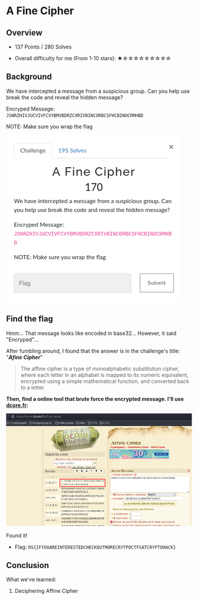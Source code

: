 # A Fine Cipher

## Overview

- 137 Points / 280 Solves

- Overall difficulty for me (From 1-10 stars): ★☆☆☆☆☆☆☆☆☆

## Background

We have intercepted a message from a suspicious group. Can you help use break the code and reveal the hidden message?

Encryped Message: `JSNRZHIVJUCVIVFCVYBMVBDRZCXRIVBINCORBCSFHCBINOCRMHBD`

NOTE: Make sure you wrap the flag

![](https://github.com/siunam321/CTF-Writeups/blob/main/RITSEC-CTF-2023/images/Pasted%20image%2020230401222057.png)

## Find the flag

Hmm... That message looks like encoded in base32... However, it said "Encryped"...

After fumbling around, I found that the answer is in the challenge's title: "***Afine Cipher***"

> The affine cipher is a type of monoalphabetic substitution cipher, where each letter in an alphabet is mapped to its numeric equivalent, encrypted using a simple mathematical function, and converted back to a letter.

**Then, find a online tool that brute force the encrypted message. I'll use [dcore.fr](https://www.dcode.fr/affine-cipher):**

![](https://github.com/siunam321/CTF-Writeups/blob/main/RITSEC-CTF-2023/images/Pasted%20image%2020230401222245.png)

Found it!

- Flag: `RS{IFYOUAREINTERESTEDCHECKOUTMORECRYTPOCTFSATCRYPTOHACK}`

## Conclusion

What we've learned:

1. Deciphering Affine Cipher